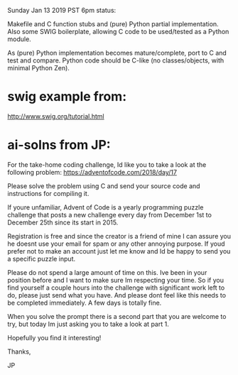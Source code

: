 Sunday Jan 13 2019 PST 6pm status:

Makefile and C function stubs and (pure) Python partial implementation.
Also some SWIG boilerplate, allowing C code to be used/tested as a Python module.

As (pure) Python implementation becomes mature/complete, port to C and test and compare.
Python code should be C-like (no classes/objects, with minimal Python Zen). 

# swig example from:

http://www.swig.org/tutorial.html

# ai-solns from JP:
For the take-home coding challenge, Id like you to take a look at the following problem: https://adventofcode.com/2018/day/17

Please solve the problem using C and send your source code and instructions for compiling it.

If youre unfamiliar, Advent of Code is a yearly programming puzzle challenge that posts a new challenge every day from December 1st to December 25th since its start in 2015.

Registration is free and since the creator is a friend of mine I can assure you he doesnt use your email for spam or any other annoying purpose. If youd prefer not to make an account just let me know and Id be happy to send you a specific puzzle input.

Please do not spend a large amount of time on this. Ive been in your position before and I want to make sure Im respecting your time. So if you find yourself a couple hours into the challenge with significant work left to do, please just send what you have. And please dont feel like this needs to be completed immediately. A few days is totally fine.

When you solve the prompt there is a second part that you are welcome to try, but today Im just asking you to take a look at part 1.

Hopefully you find it interesting!

Thanks,

JP
